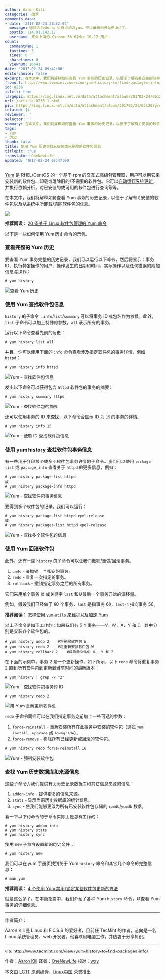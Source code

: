 ```yaml
---
author: Aaron Kili
categories: 技术
comments_data:
- date: '2017-02-24 23:52:04'
  message: 很想念fedora，也有点想念yum，不过最新的开始用dnf了。
  postip: 114.91.142.12
  username: 来自上海的 Chrome 56.0|Mac 10.12 用户
count:
  commentnum: 1
  favtimes: 3
  likes: 0
  sharetimes: 0
  viewnum: 16541
date: '2017-02-24 09:47:00'
editorchoice: false
excerpt: 在本文中，我们将解释如何查看 Yum 事务的历史记录，以便于了解有关安装的软件包以及从系统中所卸载/清除软件包的信息。
fromurl: http://www.tecmint.com/view-yum-history-to-find-packages-info/
id: 8236
islctt: true
largepic: https://img.linux.net.cn/data/attachment/album/201702/24/051207yrormo3potnokouk.jpg
url: /article-8236-1.html
pic: https://img.linux.net.cn/data/attachment/album/201702/24/051207yrormo3potnokouk.jpg.thumb.jpg
related: []
reviewer: ''
selector: ''
summary: 在本文中，我们将解释如何查看 Yum 事务的历史记录，以便于了解有关安装的软件包以及从系统中所卸载/清除软件包的信息。
tags:
- Yum
- 历史
thumb: false
title: 使用 Yum 历史查找已安装或已删除的软件包信息
titlepic: true
translator: OneNewLife
updated: '2017-02-24 09:47:00'
---
```


[Yum](https://linux.cn/tag-yum.html) 是 RHEL/CentOS 的一个基于 rpm 的交互式高级包管理器，用户可以用它来安装新的软件包、卸载或清除旧的/不需要的软件包。它可以[自动运行系统更新](/article-8015-1.html)，并执行依赖分析，对已安装的或可用的软件包进行查询等等。


在本文中，我们将解释如何查看 Yum 事务的历史记录，以便于了解有关安装的软件包以及从系统中所卸载/清除软件包的信息。


![](/data/attachment/album/201702/24/051207yrormo3potnokouk.jpg)


**推荐阅读：** [20 条关于 Linux 软件包管理的 Yum 命令](http://www.tecmint.com/20-linux-yum-yellowdog-updater-modified-commands-for-package-mangement/)


以下是一些如何使用 Yum 历史命令的示例。


### 查看完整的 Yum 历史


要查看 Yum 事务完整的历史记录，我们可以运行以下命令，然后将显示：事务 ID、执行特定操作的用户、操作发生的日期和时间、实际操作以及任何错误的附加信息与操作：



```
# yum history 

```

![查看 Yum 历史](/data/attachment/album/201702/24/051240i1x6wgrxu4w6xrru.png)


### 使用 Yum 查找软件包信息


`history` 的子命令：`info`/`list`/`summary` 可以将事务 ID 或包名作为参数。此外，`list` 子命令可以加上特殊的参数，`all` 表示所有的事务。


运行以下命令查看先前的历史：



```
# yum history list all

```

并且，你可以使用下面的 `info` 命令查看涉及指定软件包的事务详情，例如 `httpd`：



```
# yum history info httpd

```

![Yum - 查找软件包信息](/data/attachment/album/201702/24/051240ijct6qjg5la11c9l.png)


发出以下命令可以获得包含 `httpd` 软件包的事务的摘要：



```
# yum history summary httpd

```

![Yum - 查找软件包的摘要](/data/attachment/album/201702/24/051241wzvpu9ht900d99h2.png)


还可以使用事务的 ID 来查找，以下命令会显示 ID 为 `15` 的事务的详情。



```
# yum history info 15

```

![Yum - 使用 ID 查找软件包信息](/data/attachment/album/201702/24/051241gp5104h4hu115jf4.png)


### 使用 yum history 查找软件包事务信息


有一些用于打印某个或多个软件包事务详情的子命令。我们可以使用 `package-list` 或 `package_info` 查看关于 `httpd` 的更多信息，例如：



```
# yum history package-list httpd
或
# yum history package-info httpd

```

![Yum - 查找软件包事务信息](/data/attachment/album/201702/24/051242q94p82a3nnrumr4o.png)


要得到多个软件包的记录，我们可以运行：



```
# yum history package-list httpd epel-release
或
# yum history packages-list httpd epel-release

```

![Yum - 查找多个软件包的信息](/data/attachment/album/201702/24/051242qjqzbqj9bbbbjx19.png)


### 使用 Yum 回滚软件包


此外，还有一些 `history` 的子命令可以让我们撤销/重做/回滚事务。


1. `undo` - 会撤销一个指定的事务。
2. `redo` - 重复一次指定的事务。
3. `rollback` - 撤销指定事务之后的所有事务。


它们采用单个事务 id 或关键字 `last` 和从最后一个事务开始的偏移量。


例如，假设我们已经做了 60 个事务，`last` 是指事务 60，`last-4` 指向事务 56。


**推荐阅读：** [怎样使用 `yum-utils` 来维护以及加速 Yum](http://www.tecmint.com/linux-yum-package-management-with-yum-utils/)


以上子命令是如下工作的：如果我们有 5 个事务——V，W，X，Y 和 Z，其中分别是安装各个软件包的。



```
# yum history undo 2    #将删除软件包 W
# yum history redo 2    #将重新安装软件包 W
# yum history rollback 2    #将删除软件包 X、 Y 和 Z

```

在下面的示例中，事务 2 是一个更新操作，如下所示，以下 `redo` 命令将重复事务 2 直到所有软件包到更新到当前时间的最新版本：



```
# yum history | grep -w "2"

```

![Yum - 查找软件包事务的 ID](/data/attachment/album/201702/24/051242fcszwrrs06spx8fg.png)



```
# yum history redo 2

```

![用 Yum 重新更新软件包](/data/attachment/album/201702/24/051243so1g9sqm55gibvgg.png)


`redo` 子命令同样可以在我们指定事务之前加上一些可选的参数：


1. `force-reinstall` - 重新安装所有在此事务中安装的软件包（通过 `yum install`、`upgrade` 或 `downgrade`）。
2. `force-remove` - 移除所有已经更新或回滚的软件包。



```
# yum history redo force-reinstall 16

```

![Yum - 强制安装软件包](/data/attachment/album/201702/24/051243z5mdrk7lay5b1ld7.png)


### 查找 Yum 历史数据库和来源信息


这些子命令为我们提供有关历史记录数据库和其它信息来源的信息：


1. `addon-info` - 提供更多的信息来源。
2. `stats` - 显示当前历史数据库的统计信息。
3. `sync` - 使我们能够更改为所有已安装软件包存储的 `rpmdb`/`yumdb` 数据。


看一下以下的命令的子命令实际上是怎样工作的：



```
# yum history addon-info
# yum history stats
# yum history sync

```

使用 `new` 子命令设置新的历史文件：



```
# yum history new

```

我们可以在 yum 手册页找到关于 Yum `history` 命令和其它几个命令的完整信息：



```
# man yum

```

**推荐阅读：** [4 个使用 Yum 禁用/锁定某些软件包更新的方法](http://www.tecmint.com/yum-lock-disable-blacklist-certain-package-update-version/)


就是这么多了。在本篇指南中，我们介绍了各种 Yum `history` 命令，以查看 Yum 事务的详细信息。




---


作者简介：


Aaron Kili 是 Linux 和 F.O.S.S 的爱好者，目前任 TecMint 的作者，志向是一名 Linux 系统管理员、web 开发者。他喜欢用电脑工作，并热衷于分享知识。




---


via: <http://www.tecmint.com/view-yum-history-to-find-packages-info/>


作者：[Aaron Kili](http://www.tecmint.com/author/aaronkili/) 译者：[OneNewLife](https://github.com/OneNewLife) 校对：[wxy](https://github.com/wxy)


本文由 [LCTT](https://github.com/LCTT/TranslateProject) 原创编译，[Linux中国](https://linux.cn/) 荣誉推出
